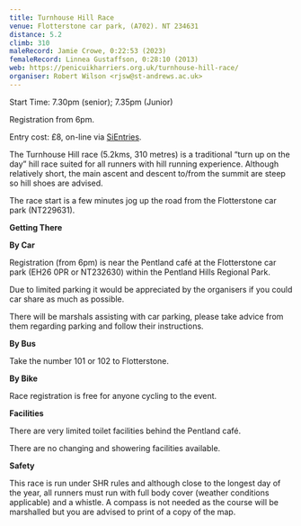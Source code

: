 ```yaml
---
title: Turnhouse Hill Race
venue: Flotterstone car park, (A702). NT 234631
distance: 5.2
climb: 310
maleRecord: Jamie Crowe, 0:22:53 (2023)
femaleRecord: Linnea Gustaffson, 0:28:10 (2013)
web: https://penicuikharriers.org.uk/turnhouse-hill-race/
organiser: Robert Wilson <rjsw@st-andrews.ac.uk>
---
```


Start Time: 7.30pm (senior); 7.35pm (Junior)

Registration from 6pm.

Entry cost: £8, on-line via [SiEntries](https://www.sientries.co.uk).

The Turnhouse Hill race (5.2kms, 310 metres) is a traditional “turn up
on the day” hill race suited for all runners with hill running
experience. Although relatively short, the main ascent and descent
to/from the summit are steep so hill shoes are advised.

The race start is a few minutes jog up the road from the Flotterstone car park (NT229631).

**Getting There**

**By Car**

Registration (from 6pm) is near the Pentland café at the Flotterstone
car park (EH26 0PR or NT232630) within the Pentland Hills Regional
Park.

Due to limited parking it would be appreciated by the organisers if
you could car share as much as possible.

There will be marshals assisting with car parking, please take advice
from them regarding parking and follow their instructions.

**By Bus**

Take the number 101 or 102 to Flotterstone.

**By Bike**

Race registration is free for anyone cycling to the event.

**Facilities**

There are very limited toilet facilities behind the Pentland café.

There are no changing and showering facilities available.

**Safety**

This race is run under SHR rules and although close to the longest day
of the year, all runners must run with full body cover (weather
conditions applicable) and a whistle. A compass is not needed as the
course will be marshalled but you are advised to print of a copy of
the map.
